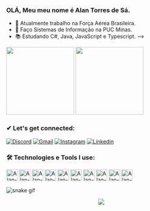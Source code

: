 ### OLÁ, Meu meu nome é Alan Torres de Sá.

- 🔭 Atualmente trabalho na Força Aérea Brasileira.
- 🌱 Faço Sistemas de Informação na PUC Minas. 
- 📚 Estudando C#, Java, JavaScript e Typescript.
-->

<div>
  
  <img height="180em" src="https://github-readme-stats.vercel.app/api?username=desaats&show_icons=true&theme=tokyonight"/>
  <img height="180em" src="https://github-readme-stats.vercel.app/api/top-langs/?username=desaats&layout=compact&theme=tokyonight"/>

</div>


### ✔ Let's get connected:


[![Discord](https://img.shields.io/badge/Discord-7289DA?style=for-the-badge&logo=discord&logoColor=white)](https://discord.com/channels/@me)
[![Gmail](https://img.shields.io/badge/Gmail-D14836?style=for-the-badge&logo=gmail&logoColor=white)](https://mail.google.com/mail/u/0/?tab=rm&ogbl#inbox)
[![Instagram](https://img.shields.io/badge/Instagram-E4405F?style=for-the-badge&logo=instagram&logoColor=white)](https://www.instagram.com/alan.torres_sa/)
[![Linkedin](https://img.shields.io/badge/LinkedIn-0077B5?style=for-the-badge&logo=linkedin&logoColor=white)](https://www.linkedin.com/in/alan-torres-de-s%C3%A1-520a08206/)

### 🛠️ Technologies e Tools I use: 


<div>

<img align= "centeer" alt="Alan-html" height= "30" widht= "40" src="https://cdn.jsdelivr.net/gh/devicons/devicon/icons/html5/html5-original.svg"/>
<img align= "centeer" alt="Alan-html" height= "30" widht= "40" src="https://cdn.jsdelivr.net/gh/devicons/devicon/icons/java/java-original.svg"/>
<img align= "centeer" alt="Alan-html" height= "30" widht= "40" src="https://cdn.jsdelivr.net/gh/devicons/devicon/icons/javascript/javascript-original.svg"/>
<img align= "centeer" alt="Alan-html" height= "30" widht= "40" src="https://cdn.jsdelivr.net/gh/devicons/devicon/icons/css3/css3-original-wordmark.svg"/>
<img align= "centeer" alt="Alan-html" height= "30" widht= "40" src="https://cdn.jsdelivr.net/gh/devicons/devicon/icons/csharp/csharp-original.svg"/>
<img align= "centeer" alt="Alan-html" height= "30" widht= "40" src="https://cdn.jsdelivr.net/gh/devicons/devicon/icons/vscode/vscode-original.svg"/>
<img align= "centeer" alt="Alan-html" height= "30" widht= "40" src="https://cdn.jsdelivr.net/gh/devicons/devicon/icons/cplusplus/cplusplus-original.svg"/>
<img align= "centeer" alt="Alan-html" height= "30" widht= "40" src="https://cdn.jsdelivr.net/gh/devicons/devicon/icons/dotnetcore/dotnetcore-original.svg"/>
<img align= "centeer" alt="Alan-html" height= "30" widht= "40" src="https://cdn.jsdelivr.net/gh/devicons/devicon/icons/bootstrap/bootstrap-original-wordmark.svg"/>
<img align= "centeer" alt="Alan-html" height= "30" widht= "40" src="https://cdn.jsdelivr.net/gh/devicons/devicon/icons/github/github-original.svg"/>


![snake gif](https://github.com/desaats/desaats/blob/output/github-contribution-grid-snake.svg)

<div/>


<p align="center">   <img alingn="center" src="https://profile-counter.glitch.me/desaats/count.svg" /></p>
